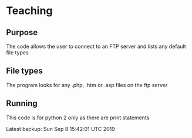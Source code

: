 # Teaching

## Purpose
The code allows the user to connect to an FTP
server and lists any default file types

## File types
The program looks for any .php, .htm or .asp
files on the ftp server

## Running
This code is for python 2 only as there are
print statements

Latest backup: Sun Sep 8 15:42:01 UTC 2019
